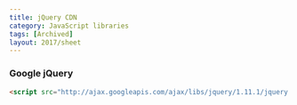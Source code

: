 ```yaml
---
title: jQuery CDN
category: JavaScript libraries
tags: [Archived]
layout: 2017/sheet
---
```


### Google jQuery

```html
<script src="http://ajax.googleapis.com/ajax/libs/jquery/1.11.1/jquery.min.js"></script>
```
